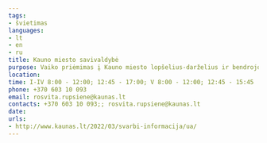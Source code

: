 ```yaml
---
tags:
- švietimas
languages:
- lt
- en
- ru
title: Kauno miesto savivaldybė
purpose: Vaiko priėmimas į Kauno miesto lopšelius-darželius ir bendrojo ugdymo mokyklas. Galima skambinti ir prašyti vietos ugdymo įstaigoje vos užsiregistravus Migracijos departamentio teritoriniame skyriuje.
location: 
time: I-IV 8:00 - 12:00; 12:45 - 17:00; V 8:00 - 12:00; 12:45 - 15:45
phone: +370 603 10 093
email: rosvita.rupsiene@kaunas.lt
contacts: +370 603 10 093;; rosvita.rupsiene@kaunas.lt
date: 
urls:
- http://www.kaunas.lt/2022/03/svarbi-informacija/ua/
---
```

